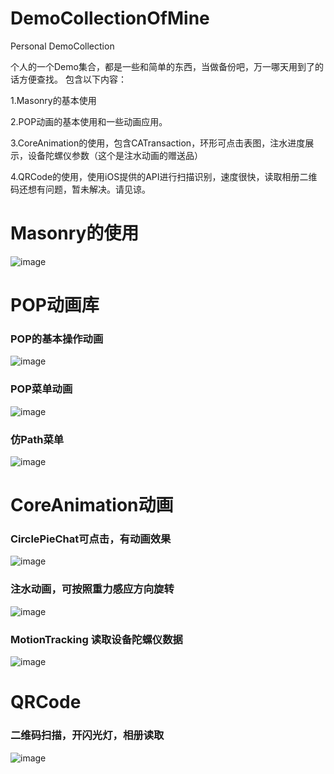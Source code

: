 # DemoCollectionOfMine
Personal DemoCollection

个人的一个Demo集合，都是一些和简单的东西，当做备份吧，万一哪天用到了的话方便查找。
包含以下内容：

1.Masonry的基本使用 

2.POP动画的基本使用和一些动画应用。

3.CoreAnimation的使用，包含CATransaction，环形可点击表图，注水进度展示，设备陀螺仪参数（这个是注水动画的赠送品）

4.QRCode的使用，使用iOS提供的API进行扫描识别，速度很快，读取相册二维码还想有问题，暂未解决。请见谅。

# Masonry的使用

![image](https://github.com/AYJk/DemoCollectionOfMine/blob/master/DemoCollectionOfMine/screenShot/IMG_0353.PNG?raw=true)
# POP动画库

### POP的基本操作动画
![image](https://github.com/AYJk/DemoCollectionOfMine/blob/master/DemoCollectionOfMine/screenShot/IMG_0354.PNG?raw=true)

### POP菜单动画
![image](https://github.com/AYJk/DemoCollectionOfMine/blob/master/DemoCollectionOfMine/screenShot/IMG_0355.PNG?raw=true)

### 仿Path菜单
![image](https://github.com/AYJk/DemoCollectionOfMine/blob/master/DemoCollectionOfMine/screenShot/IMG_0356.PNG?raw=true)

# CoreAnimation动画

### CirclePieChat可点击，有动画效果
![image](https://github.com/AYJk/DemoCollectionOfMine/blob/master/DemoCollectionOfMine/screenShot/IMG_0357.PNG?raw=true)

### 注水动画，可按照重力感应方向旋转
![image](https://github.com/AYJk/DemoCollectionOfMine/blob/master/DemoCollectionOfMine/screenShot/IMG_0358.PNG?raw=true)

### MotionTracking 读取设备陀螺仪数据
![image](https://github.com/AYJk/DemoCollectionOfMine/blob/master/DemoCollectionOfMine/screenShot/IMG_0360.PNG?raw=true)

# QRCode 

### 二维码扫描，开闪光灯，相册读取
![image](https://github.com/AYJk/DemoCollectionOfMine/blob/master/DemoCollectionOfMine/screenShot/IMG_0359.PNG?raw=true)


